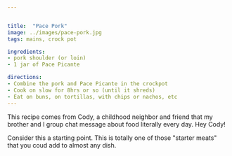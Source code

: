 ```yaml
---


title:  "Pace Pork"
image: ../images/pace-pork.jpg
tags: mains, crock pot

ingredients:
- pork shoulder (or loin)
- 1 jar of Pace Picante 

directions:
- Combine the pork and Pace Picante in the crockpot
- Cook on slow for 8hrs or so (until it shreds)
- Eat on buns, on tortillas, with chips or nachos, etc
---
```


This recipe comes from Cody, a childhood neighbor and friend that my brother and I group chat message about food literally every day. Hey Cody!

Consider this a starting point. This is totally one of those "starter meats" that you coud add to almost any dish.